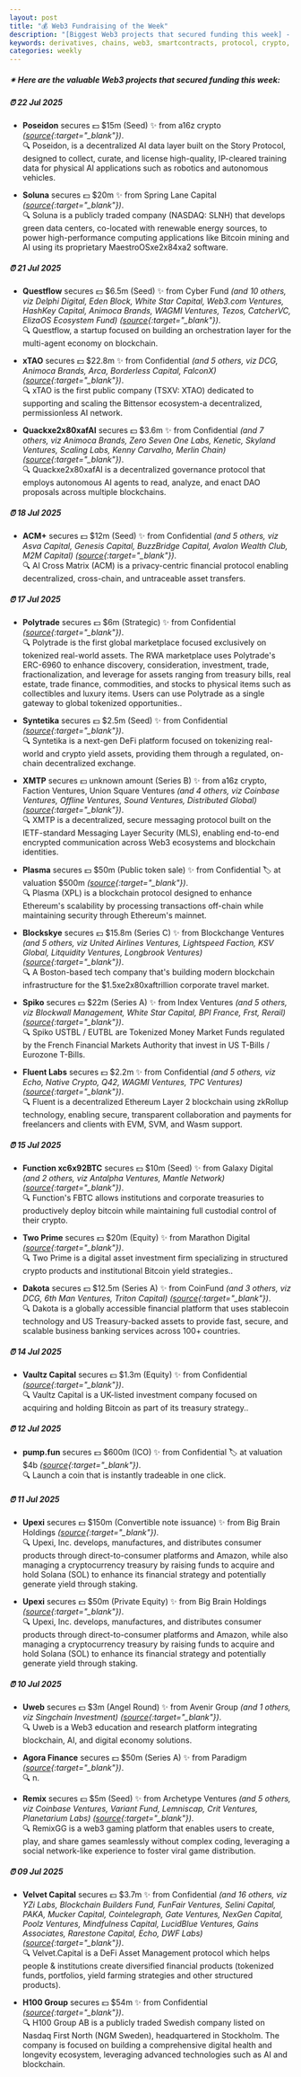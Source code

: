 ```yaml
---
layout: post
title: "💰 Web3 Fundraising of the Week"
description: "[Biggest Web3 projects that secured funding this week] - Featuring Protocol/project, lead investors, other investors, amount raised, valuation, investment refs, supported blockchains and detail about project."
keywords: derivatives, chains, web3, smartcontracts, protocol, crypto, dapps, etheruem, DEX
categories: weekly
---  
```


##### ✴ **Here are the valuable Web3 projects that secured funding this week:**


##### ⏰️ **22 Jul 2025**  

 - **Poseidon** secures 💵 $15m (Seed) ✨️ from a16z crypto *([source](https://x.com/psdnai/status/1947690488011886738){:target="_blank"})*.  
🔍 Poseidon, is a decentralized AI data layer built on the Story Protocol, designed to collect, curate, and license high-quality, IP-cleared training data for physical AI applications such as robotics and autonomous vehicles.

 - **Soluna** secures 💵 $20m ✨️ from Spring Lane Capital *([source](https://x.com/SolunaHoldings/status/1947645065905463773){:target="_blank"})*.  
🔍 Soluna is a publicly traded company (NASDAQ: SLNH) that develops green data centers, co-located with renewable energy sources, to power high-performance computing applications like Bitcoin mining and AI using its proprietary MaestroOSxe2x84xa2 software.

##### ⏰️ **21 Jul 2025**  

 - **Questflow** secures 💵 $6.5m (Seed) ✨️ from Cyber Fund *(and 10 others, viz Delphi Digital, Eden Block, White Star Capital, Web3.com Ventures, HashKey Capital, Animoca Brands, WAGMI Ventures, Tezos, CatcherVC, ElizaOS Ecosystem Fund)* *([source](https://x.com/questflow/status/1947469033500250171){:target="_blank"})*.  
🔍 Questflow, a startup focused on building an orchestration layer for the multi-agent economy on blockchain.

 - **xTAO** secures 💵 $22.8m ✨️ from Confidential *(and 5 others, viz DCG, Animoca Brands, Arca, Borderless Capital, FalconX)* *([source](https://x.com/TheBlock__/status/1947452522504839289){:target="_blank"})*.  
🔍 xTAO is the first public company (TSXV: XTAO) dedicated to supporting and scaling the Bittensor ecosystem-a decentralized, permissionless AI network.

 - **Quackxe2x80xafAI** secures 💵 $3.6m ✨️ from Confidential *(and 7 others, viz Animoca Brands, Zero Seven One Labs, Kenetic, Skyland Ventures, Scaling Labs, Kenny Carvalho, Merlin Chain)* *([source](https://x.com/QuackAI_AI/status/1947276710791254016){:target="_blank"})*.  
🔍 Quackxe2x80xafAI is a decentralized governance protocol that employs autonomous AI agents to read, analyze, and enact DAO proposals across multiple blockchains.

##### ⏰️ **18 Jul 2025**  

 - **ACM+** secures 💵 $12m (Seed) ✨️ from Confidential *(and 5 others, viz Asva Capital, Genesis Capital, BuzzBridge Capital, Avalon Wealth Club, M2M Capital)* *([source](https://x.com/ACM_Plus/status/1946145185806872948){:target="_blank"})*.  
🔍 AI Cross Matrix (ACM) is a privacy-centric financial protocol enabling decentralized, cross-chain, and untraceable asset transfers.

##### ⏰️ **17 Jul 2025**  

 - **Polytrade** secures 💵 $6m (Strategic) ✨️ from Confidential *([source](https://chainwire.org/2025/07/17/polytrade-raises-strategic-capital-for-tokenized-real-estate-bringing-total-funding-to-6m/){:target="_blank"})*.  
🔍 Polytrade is the first global marketplace focused exclusively on tokenized real-world assets. The RWA marketplace uses Polytrade's ERC-6960 to enhance discovery, consideration, investment, trade, fractionalization, and leverage for assets ranging from treasury bills, real estate, trade finance, commodities, and stocks to physical items such as collectibles and luxury items. Users can use Polytrade as a single gateway to global tokenized opportunities..

 - **Syntetika** secures 💵 $2.5m (Seed) ✨️ from Confidential *([source](https://hilbert.group/en/hilbert-group-closes-heavily-oversubscribed-seed-round-for-syntetika-tokenisation-and-decentralised-trading-platform/){:target="_blank"})*.  
🔍 Syntetika is a next-gen DeFi platform focused on tokenizing real-world and crypto yield assets, providing them through a regulated, on-chain decentralized exchange.

 - **XMTP** secures 💵 unknown amount (Series B) ✨️ from a16z crypto, Faction Ventures, Union Square Ventures *(and 4 others, viz Coinbase Ventures, Offline Ventures, Sound Ventures, Distributed Global)* *([source](https://x.com/xmtp_/status/1945829853363904581){:target="_blank"})*.  
🔍 XMTP is a decentralized, secure messaging protocol built on the IETF-standard Messaging Layer Security (MLS), enabling end-to-end encrypted communication across Web3 ecosystems and blockchain identities.

 - **Plasma** secures 💵 $50m (Public token sale) ✨️ from Confidential 🏷️ at valuation $500m *([source](https://x.com/Slam_Artist/status/1945837770347249670){:target="_blank"})*.  
🔍 Plasma (XPL) is a blockchain protocol designed to enhance Ethereum's scalability by processing transactions off-chain while maintaining security through Ethereum's mainnet.

 - **Blockskye** secures 💵 $15.8m (Series C) ✨️ from Blockchange Ventures *(and 5 others, viz United Airlines Ventures, Lightspeed Faction, KSV Global, Litquidity Ventures, Longbrook Ventures)* *([source](https://www.theblock.co/post/363173/blockskye-funding-blockchain-corporate-travel){:target="_blank"})*.  
🔍 A Boston-based tech company that's building modern blockchain infrastructure for the $1.5xe2x80xaftrillion corporate travel market.

 - **Spiko** secures 💵 $22m (Series A) ✨️ from Index Ventures *(and 5 others, viz Blockwall Management, White Star Capital, BPI France, Frst, Rerail)* *([source](https://www.spiko.io/blog/spiko-raises-22m-led-by-index-ventures){:target="_blank"})*.  
🔍 Spiko USTBL / EUTBL are Tokenized Money Market Funds regulated by the French Financial Markets Authority that invest in US T-Bills / Eurozone T-Bills.

 - **Fluent Labs** secures 💵 $2.2m ✨️ from Confidential *(and 5 others, viz Echo, Native Crypto, Q42, WAGMI Ventures, TPC Ventures)* *([source](https://x.com/fluentxyz/status/1945826534260133929){:target="_blank"})*.  
🔍 Fluent is a decentralized Ethereum Layer 2 blockchain using zkRollup technology, enabling secure, transparent collaboration and payments for freelancers and clients with EVM, SVM, and Wasm support.

##### ⏰️ **15 Jul 2025**  

 - **Function xc6x92BTC** secures 💵 $10m (Seed) ✨️ from Galaxy Digital *(and 2 others, viz Antalpha Ventures, Mantle Network)* *([source](https://www.coindesk.com/business/2025/07/15/function-raises-10m-to-bring-yield-to-bitcoin-gets-backing-from-galaxy-digital-antalpha-and-mantle){:target="_blank"})*.  
🔍 Function's FBTC allows institutions and corporate treasuries to productively deploy bitcoin while maintaining full custodial control of their crypto.

 - **Two Prime** secures 💵 $20m (Equity) ✨️ from Marathon Digital *([source](https://www.theblock.co/post/362571/mara-deepens-two-prime-ties-20-million-equity-stake){:target="_blank"})*.  
🔍 Two Prime is a digital asset investment firm specializing in structured crypto products and institutional Bitcoin yield strategies..

 - **Dakota** secures 💵 $12.5m (Series A) ✨️ from CoinFund *(and 3 others, viz DCG, 6th Man Ventures, Triton Capital)* *([source](https://x.com/dakota_xyz/status/1945109368254685550){:target="_blank"})*.  
🔍 Dakota is a globally accessible financial platform that uses stablecoin technology and US Treasury-backed assets to provide fast, secure, and scalable business banking services across 100+ countries.

##### ⏰️ **14 Jul 2025**  

 - **Vaultz Capital** secures 💵 $1.3m (Equity) ✨️ from Confidential *([source](https://crypto.news/u-k-listed-vaultz-capital-raises-1-34m-of-capital-to-buy-more-bitcoin/){:target="_blank"})*.  
🔍 Vaultz Capital is a UK-listed investment company focused on acquiring and holding Bitcoin as part of its treasury strategy..

##### ⏰️ **12 Jul 2025**  

 - **pump.fun** secures 💵 $600m (ICO) ✨️ from Confidential 🏷️ at valuation $4b *([source](https://x.com/Ashcryptoreal/status/1944038769126257028){:target="_blank"})*.  
🔍 Launch a coin that is instantly tradeable in one click.

##### ⏰️ **11 Jul 2025**  

 - **Upexi** secures 💵 $150m (Convertible note issuance) ✨️ from Big Brain Holdings *([source](https://x.com/UpexiTreasury/status/1943650000338030651){:target="_blank"})*.  
🔍 Upexi, Inc. develops, manufactures, and distributes consumer products through direct-to-consumer platforms and Amazon, while also managing a cryptocurrency treasury by raising funds to acquire and hold Solana (SOL) to enhance its financial strategy and potentially generate yield through staking.

 - **Upexi** secures 💵 $50m (Private Equity) ✨️ from Big Brain Holdings *([source](https://x.com/UpexiTreasury/status/1943650000338030651){:target="_blank"})*.  
🔍 Upexi, Inc. develops, manufactures, and distributes consumer products through direct-to-consumer platforms and Amazon, while also managing a cryptocurrency treasury by raising funds to acquire and hold Solana (SOL) to enhance its financial strategy and potentially generate yield through staking.

##### ⏰️ **10 Jul 2025**  

 - **Uweb** secures 💵 $3m (Angel Round) ✨️ from Avenir Group *(and 1 others, viz Singchain Investment)* *([source](https://startuprise.org/uweb-raises-in-angel-funding-to-expand-digital-asset-education/){:target="_blank"})*.  
🔍 Uweb is a Web3 education and research platform integrating blockchain, AI, and digital economy solutions.

 - **Agora Finance** secures 💵 $50m (Series A) ✨️ from Paradigm *([source](https://fortune.com/crypto/2025/07/10/exclusive-agora-stablecoin-series-a-venture-paradigm-crypto-van-eck/){:target="_blank"})*.  
🔍 n.

 - **Remix** secures 💵 $5m (Seed) ✨️ from Archetype Ventures *(and 5 others, viz Coinbase Ventures, Variant Fund, Lemniscap, Crit Ventures, Planetarium Labs)* *([source](https://x.com/RemixGG_/status/1943347611601375485){:target="_blank"})*.  
🔍 RemixGG is a web3 gaming platform that enables users to create, play, and share games seamlessly without complex coding, leveraging a social network-like experience to foster viral game distribution.

##### ⏰️ **09 Jul 2025**  

 - **Velvet Capital** secures 💵 $3.7m ✨️ from Confidential *(and 16 others, viz YZi Labs, Blockchain Builders Fund, FunFair Ventures, Selini Capital, PAKA, Mucker Capital, Cointelegraph, Gate Ventures, NexGen Capital, Poolz Ventures, Mindfulness Capital, LucidBlue Ventures, Gains Associates, Rarestone Capital, Echo, DWF Labs)* *([source](https://cointelegraph.com/press-releases/velvet-raises-3-7m-to-launch-defai-operating-system){:target="_blank"})*.  
🔍 Velvet.Capital is a DeFi Asset Management protocol which helps people & institutions create diversified financial products (tokenized funds, portfolios, yield farming strategies and other structured products).

 - **H100 Group** secures 💵 $54m ✨️ from Confidential *([source](https://x.com/H100Group/status/1942835052183707672){:target="_blank"})*.  
🔍 H100 Group AB is a publicly traded Swedish company listed on Nasdaq First North (NGM Sweden), headquartered in Stockholm. The company is focused on building a comprehensive digital health and longevity ecosystem, leveraging advanced technologies such as AI and blockchain.
